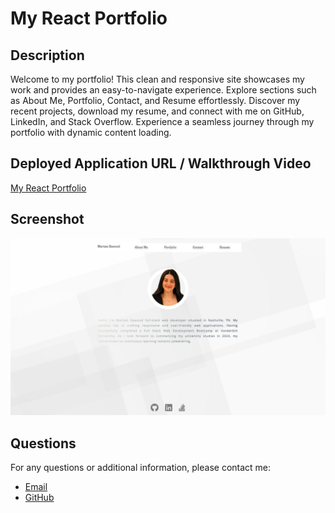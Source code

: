 # My React Portfolio

## Description
Welcome to my portfolio! This clean and responsive site showcases my work and provides an easy-to-navigate experience. Explore sections such as About Me, Portfolio, Contact, and Resume effortlessly. Discover my recent projects, download my resume, and connect with me on GitHub, LinkedIn, and Stack Overflow. Experience a seamless journey through my portfolio with dynamic content loading.

## Deployed Application URL / Walkthrough Video
[My React Portfolio](https://mariamdawood-portfolio.netlify.app)

## Screenshot
![overview](./src/assets/images/my-portfolio.png)

## Questions

For any questions or additional information, please contact me:
- [Email](mailto:mariam.miladd@gmail.com?subject=[GitHub]%20Dev%20Connect)
- [GitHub](https://github.com/mariamdawood)